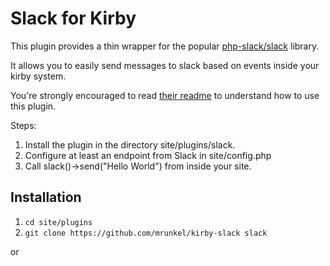 # Slack for Kirby

This plugin provides a thin wrapper for the popular [php-slack/slack](https://github.com/php-slack/slack) library.

It allows you to easily send messages to slack based on events inside your kirby system.

You're strongly encouraged to read [their readme](https://github.com/php-slack/slack/blob/master/README.md) to understand how to use this plugin.

Steps:

1. Install the plugin in the directory site/plugins/slack.
2. Configure at least an endpoint from Slack in site/config.php
3. Call slack()->send("Hello World") from inside your site.

## Installation

1. ```cd site/plugins```
2. ```git clone https://github.com/mrunkel/kirby-slack slack```

or

